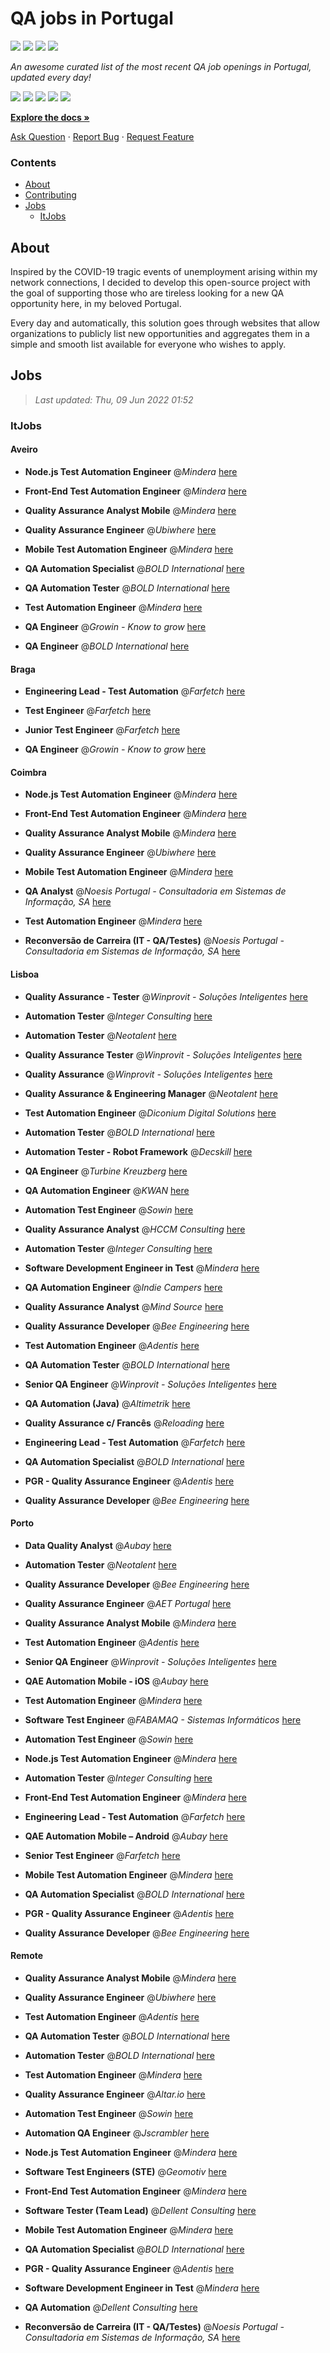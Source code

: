 QA jobs in Portugal
========================

![](https://img.shields.io/static/v1?label=%F0%9F%8C%9F&message=If%20Useful&color=BC4E99)
[![](https://img.shields.io/github/stars/sergiomartins8/qa-jobs-in-portugal)](https://github.com/sergiomartins8/qa-jobs-in-portugal/stargazers)
[![](https://img.shields.io/github/forks/sergiomartins8/qa-jobs-in-portugal)](https://github.com/sergiomartins8/qa-jobs-in-portugal/network/members)
[![](https://img.shields.io/badge/-sergiomartins8-blue?logo=Linkedin&logoColor=white)](https://www.linkedin.com/in/sergiomartins8/)

_An awesome curated list of the most recent QA job openings in Portugal, updated every day!_

[![](https://img.shields.io/github/v/release/sergiomartins8/qa-jobs-in-portugal)](https://github.com/sergiomartins8/qa-jobs-in-portugal/releases)
[![](https://github.com/sergiomartins8/qa-jobs-in-portugal/workflows/release/badge.svg)](https://github.com/sergiomartins8/qa-jobs-in-portugal/actions?query=workflow%3Arelease)
[![](https://img.shields.io/github/issues/sergiomartins8/qa-jobs-in-portugal)](https://github.com/sergiomartins8/qa-jobs-in-portugal/issues)
[![](https://img.shields.io/github/contributors/sergiomartins8/qa-jobs-in-portugal)](https://github.com/sergiomartins8/qa-jobs-in-portugal/graphs/contributors)
[![](https://img.shields.io/github/license/sergiomartins8/qa-jobs-in-portugal)](https://github.com/sergiomartins8/qa-jobs-in-portugal/blob/master/LICENSE)

**[Explore the docs »](https://github.com/sergiomartins8/qa-jobs-in-portugal/blob/master/docs/DOCUMENTATION.md)**

[Ask Question](https://github.com/sergiomartins8/qa-jobs-in-portugal/issues) 
·
[Report Bug](https://github.com/sergiomartins8/qa-jobs-in-portugal/issues)
·
[Request Feature](https://github.com/sergiomartins8/qa-jobs-in-portugal/issues)

### Contents
* [About](#about)
* [Contributing](https://github.com/sergiomartins8/qa-jobs-in-portugal/blob/master/docs/CONTRIBUTING.md)
* [Jobs](#jobs)
  * [ItJobs](#itjobs)

## About
Inspired by the COVID-19 tragic events of unemployment arising within my network connections, I decided to develop this open-source project with the goal of supporting those who are tireless looking for a new QA opportunity here, in my beloved Portugal.

Every day and automatically, this solution goes through websites that allow organizations to publicly list new opportunities and aggregates them in a simple and smooth list available for everyone who wishes to apply.

Jobs
---------

> _Last updated: Thu, 09 Jun 2022 01:52_

### ItJobs

#### Aveiro

- **Node.js Test Automation Engineer** @_Mindera_ [here](https://www.itjobs.pt/oferta/433220/node-js-test-automation-engineer)


- **Front-End Test Automation Engineer** @_Mindera_ [here](https://www.itjobs.pt/oferta/434042/front-end-test-automation-engineer)


- **Quality Assurance Analyst Mobile** @_Mindera_ [here](https://www.itjobs.pt/oferta/434485/quality-assurance-analyst-mobile)


- **Quality Assurance Engineer** @_Ubiwhere_ [here](https://www.itjobs.pt/oferta/432836/quality-assurance-engineer)


- **Mobile Test Automation Engineer** @_Mindera_ [here](https://www.itjobs.pt/oferta/434043/mobile-test-automation-engineer)


- **QA Automation Specialist** @_BOLD International_ [here](https://www.itjobs.pt/oferta/434214/qa-automation-specialist)


- **QA Automation Tester** @_BOLD International_ [here](https://www.itjobs.pt/oferta/431507/qa-automation-tester)


- **Test Automation Engineer** @_Mindera_ [here](https://www.itjobs.pt/oferta/434329/test-automation-engineer)


- **QA Engineer** @_Growin - Know to grow_ [here](https://www.itjobs.pt/oferta/434107/qa-engineer)


- **QA Engineer** @_BOLD International_ [here](https://www.itjobs.pt/oferta/431508/qa-engineer)

#### Braga

- **Engineering Lead - Test Automation** @_Farfetch_ [here](https://www.itjobs.pt/oferta/431669/engineering-lead-test-automation)


- **Test Engineer** @_Farfetch_ [here](https://www.itjobs.pt/oferta/431327/test-engineer)


- **Junior Test Engineer** @_Farfetch_ [here](https://www.itjobs.pt/oferta/434299/junior-test-engineer)


- **QA Engineer** @_Growin - Know to grow_ [here](https://www.itjobs.pt/oferta/434107/qa-engineer)

#### Coimbra

- **Node.js Test Automation Engineer** @_Mindera_ [here](https://www.itjobs.pt/oferta/433220/node-js-test-automation-engineer)


- **Front-End Test Automation Engineer** @_Mindera_ [here](https://www.itjobs.pt/oferta/434042/front-end-test-automation-engineer)


- **Quality Assurance Analyst Mobile** @_Mindera_ [here](https://www.itjobs.pt/oferta/434485/quality-assurance-analyst-mobile)


- **Quality Assurance Engineer** @_Ubiwhere_ [here](https://www.itjobs.pt/oferta/432836/quality-assurance-engineer)


- **Mobile Test Automation Engineer** @_Mindera_ [here](https://www.itjobs.pt/oferta/434043/mobile-test-automation-engineer)


- **QA Analyst** @_Noesis Portugal - Consultadoria em Sistemas de Informação, SA_ [here](https://www.itjobs.pt/oferta/431891/qa-analysts)


- **Test Automation Engineer** @_Mindera_ [here](https://www.itjobs.pt/oferta/434329/test-automation-engineer)


- **Reconversão de Carreira (IT - QA/Testes)** @_Noesis Portugal - Consultadoria em Sistemas de Informação, SA_ [here](https://www.itjobs.pt/oferta/432634/reconversao-de-carreira-it-qa-testes)

#### Lisboa

- **Quality Assurance - Tester** @_Winprovit - Soluções Inteligentes_ [here](https://www.itjobs.pt/oferta/432263/quality-assurance-tester)


- **Automation Tester** @_Integer Consulting_ [here](https://www.itjobs.pt/oferta/433946/automation-tester)


- **Automation Tester** @_Neotalent_ [here](https://www.itjobs.pt/oferta/431650/automation-tester)


- **Quality Assurance Tester** @_Winprovit - Soluções Inteligentes_ [here](https://www.itjobs.pt/oferta/433798/quality-assurance-tester)


- **Quality Assurance** @_Winprovit - Soluções Inteligentes_ [here](https://www.itjobs.pt/oferta/432254/quality-assurance)


- **Quality Assurance & Engineering Manager** @_Neotalent_ [here](https://www.itjobs.pt/oferta/431653/quality-assurance-engineering-manager)


- **Test Automation Engineer** @_Diconium Digital Solutions_ [here](https://www.itjobs.pt/oferta/434445/test-automation-engineer)


- **Automation Tester** @_BOLD International_ [here](https://www.itjobs.pt/oferta/434172/automation-tester)


- **Automation Tester - Robot Framework** @_Decskill_ [here](https://www.itjobs.pt/oferta/434342/automation-tester-robot-framework)


- **QA Engineer** @_Turbine Kreuzberg_ [here](https://www.itjobs.pt/oferta/434435/qa-engineer)


- **QA Automation Engineer** @_KWAN_ [here](https://www.itjobs.pt/oferta/432361/qa-automation-engineer)


- **Automation Test Engineer** @_Sowin_ [here](https://www.itjobs.pt/oferta/433800/automation-test-engineer)


- **Quality Assurance Analyst** @_HCCM Consulting_ [here](https://www.itjobs.pt/oferta/433903/quality-assurance-analyst)


- **Automation Tester** @_Integer Consulting_ [here](https://www.itjobs.pt/oferta/432093/automation-tester)


- **Software Development Engineer in Test** @_Mindera_ [here](https://www.itjobs.pt/oferta/434041/software-development-engineer-in-test)


- **QA Automation Engineer** @_Indie Campers_ [here](https://www.itjobs.pt/oferta/433496/qa-automation-engineer)


- **Quality Assurance Analyst** @_Mind Source_ [here](https://www.itjobs.pt/oferta/432029/quality-assurance-analyst)


- **Quality Assurance Developer** @_Bee Engineering_ [here](https://www.itjobs.pt/oferta/432724/quality-assurance-developer)


- **Test Automation Engineer** @_Adentis_ [here](https://www.itjobs.pt/oferta/432897/test-automation-engineer)


- **QA Automation Tester** @_BOLD International_ [here](https://www.itjobs.pt/oferta/431507/qa-automation-tester)


- **Senior QA Engineer** @_Winprovit - Soluções Inteligentes_ [here](https://www.itjobs.pt/oferta/434218/senior-qa-engineer)


- **QA Automation (Java)** @_Altimetrik_ [here](https://www.itjobs.pt/oferta/432617/qa-automation-java-in-lisbon)


- **Quality Assurance c/ Francês** @_Reloading_ [here](https://www.itjobs.pt/oferta/431858/quality-assurance-c-frances)


- **Engineering Lead - Test Automation** @_Farfetch_ [here](https://www.itjobs.pt/oferta/431669/engineering-lead-test-automation)


- **QA Automation Specialist** @_BOLD International_ [here](https://www.itjobs.pt/oferta/434214/qa-automation-specialist)


- **PGR - Quality Assurance Engineer** @_Adentis_ [here](https://www.itjobs.pt/oferta/433736/pgr-quality-assurance-engineer)


- **Quality Assurance Developer** @_Bee Engineering_ [here](https://www.itjobs.pt/oferta/432728/quality-assurance-developer)

#### Porto

- **Data Quality Analyst** @_Aubay_ [here](https://www.itjobs.pt/oferta/432449/data-quality-analyst)


- **Automation Tester** @_Neotalent_ [here](https://www.itjobs.pt/oferta/431650/automation-tester)


- **Quality Assurance Developer** @_Bee Engineering_ [here](https://www.itjobs.pt/oferta/432724/quality-assurance-developer)


- **Quality Assurance Engineer** @_AET Portugal_ [here](https://www.itjobs.pt/oferta/432745/quality-assurance-engineer)


- **Quality Assurance Analyst Mobile** @_Mindera_ [here](https://www.itjobs.pt/oferta/434485/quality-assurance-analyst-mobile)


- **Test Automation Engineer** @_Adentis_ [here](https://www.itjobs.pt/oferta/432897/test-automation-engineer)


- **Senior QA Engineer** @_Winprovit - Soluções Inteligentes_ [here](https://www.itjobs.pt/oferta/434218/senior-qa-engineer)


- **QAE Automation Mobile - iOS** @_Aubay_ [here](https://www.itjobs.pt/oferta/432614/qae-automation-mobile-ios)


- **Test Automation Engineer** @_Mindera_ [here](https://www.itjobs.pt/oferta/434329/test-automation-engineer)


- **Software Test Engineer** @_FABAMAQ - Sistemas Informáticos_ [here](https://www.itjobs.pt/oferta/432547/software-test-engineer)


- **Automation Test Engineer** @_Sowin_ [here](https://www.itjobs.pt/oferta/433800/automation-test-engineer)


- **Node.js Test Automation Engineer** @_Mindera_ [here](https://www.itjobs.pt/oferta/433220/node-js-test-automation-engineer)


- **Automation Tester** @_Integer Consulting_ [here](https://www.itjobs.pt/oferta/432093/automation-tester)


- **Front-End Test Automation Engineer** @_Mindera_ [here](https://www.itjobs.pt/oferta/434042/front-end-test-automation-engineer)


- **Engineering Lead - Test Automation** @_Farfetch_ [here](https://www.itjobs.pt/oferta/431669/engineering-lead-test-automation)


- **QAE Automation Mobile – Android** @_Aubay_ [here](https://www.itjobs.pt/oferta/432613/qae-automation-mobile-android)


- **Senior Test Engineer** @_Farfetch_ [here](https://www.itjobs.pt/oferta/433461/senior-test-engineer)


- **Mobile Test Automation Engineer** @_Mindera_ [here](https://www.itjobs.pt/oferta/434043/mobile-test-automation-engineer)


- **QA Automation Specialist** @_BOLD International_ [here](https://www.itjobs.pt/oferta/434214/qa-automation-specialist)


- **PGR - Quality Assurance Engineer** @_Adentis_ [here](https://www.itjobs.pt/oferta/433736/pgr-quality-assurance-engineer)


- **Quality Assurance Developer** @_Bee Engineering_ [here](https://www.itjobs.pt/oferta/432728/quality-assurance-developer)

#### Remote

- **Quality Assurance Analyst Mobile** @_Mindera_ [here](https://www.itjobs.pt/oferta/434485/quality-assurance-analyst-mobile)


- **Quality Assurance Engineer** @_Ubiwhere_ [here](https://www.itjobs.pt/oferta/432836/quality-assurance-engineer)


- **Test Automation Engineer** @_Adentis_ [here](https://www.itjobs.pt/oferta/432897/test-automation-engineer)


- **QA Automation Tester** @_BOLD International_ [here](https://www.itjobs.pt/oferta/431507/qa-automation-tester)


- **Automation Tester** @_BOLD International_ [here](https://www.itjobs.pt/oferta/434172/automation-tester)


- **Test Automation Engineer** @_Mindera_ [here](https://www.itjobs.pt/oferta/434329/test-automation-engineer)


- **Quality Assurance Engineer** @_Altar.io_ [here](https://www.itjobs.pt/oferta/434502/quality-assurance-engineer)


- **Automation Test Engineer** @_Sowin_ [here](https://www.itjobs.pt/oferta/433800/automation-test-engineer)


- **Automation QA Engineer** @_Jscrambler_ [here](https://www.itjobs.pt/oferta/432059/automation-qa-engineer)


- **Node.js Test Automation Engineer** @_Mindera_ [here](https://www.itjobs.pt/oferta/433220/node-js-test-automation-engineer)


- **Software Test Engineers (STE)** @_Geomotiv_ [here](https://www.itjobs.pt/oferta/432234/software-test-engineers-ste)


- **Front-End Test Automation Engineer** @_Mindera_ [here](https://www.itjobs.pt/oferta/434042/front-end-test-automation-engineer)


- **Software Tester (Team Lead)** @_Dellent Consulting_ [here](https://www.itjobs.pt/oferta/432024/software-tester-team-lead)


- **Mobile Test Automation Engineer** @_Mindera_ [here](https://www.itjobs.pt/oferta/434043/mobile-test-automation-engineer)


- **QA Automation Specialist** @_BOLD International_ [here](https://www.itjobs.pt/oferta/434214/qa-automation-specialist)


- **PGR - Quality Assurance Engineer** @_Adentis_ [here](https://www.itjobs.pt/oferta/433736/pgr-quality-assurance-engineer)


- **Software Development Engineer in Test** @_Mindera_ [here](https://www.itjobs.pt/oferta/434041/software-development-engineer-in-test)


- **QA Automation** @_Dellent Consulting_ [here](https://www.itjobs.pt/oferta/434164/qa-automation)


- **Reconversão de Carreira (IT - QA/Testes)** @_Noesis Portugal - Consultadoria em Sistemas de Informação, SA_ [here](https://www.itjobs.pt/oferta/432634/reconversao-de-carreira-it-qa-testes)

